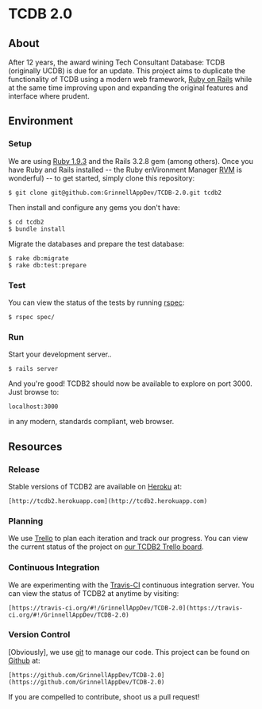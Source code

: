 # TCDB 2.0

## About

After 12 years, the award wining Tech Consultant Database: TCDB (originally UCDB) is due for an update.  This project aims to duplicate the functionality of TCDB using a modern web framework, [Ruby on Rails](http://rubyonrails.org/) while at the same time improving upon and expanding the original features and interface where prudent.

## Environment

### Setup

We are using [Ruby 1.9.3](http://www.ruby-lang.org) and the Rails 3.2.8 gem (among others).  Once you have Ruby and Rails installed -- the Ruby enVironment Manager [RVM](http://rvm.io) is wonderful) -- to get started, simply clone this repository:

    $ git clone git@github.com:GrinnellAppDev/TCDB-2.0.git tcdb2

Then install and configure any gems you don't have:

    $ cd tcdb2
    $ bundle install

Migrate the databases and prepare the test database:

	$ rake db:migrate
	$ rake db:test:prepare

### Test

You can view the status of the tests by running [rspec](http://rubygems.org/gems/rspec-rails):

	$ rspec spec/

### Run

Start your development server..

    $ rails server

And you're good!  TCDB2 should now be available to explore on port 3000.  Just browse to:

    localhost:3000

in any modern, standards compliant, web browser.

## Resources

### Release

Stable versions of TCDB2 are available on [Heroku](http://www.heroku.com/) at:

    [http://tcdb2.herokuapp.com](http://tcdb2.herokuapp.com)

### Planning

We use [Trello](http://trello.com) to plan each iteration and track our progress.  You can view the current status of the project on [our TCDB2 Trello board](https://trello.com/board/tcdb-2-0-development/5063d611b2c095dd52060af1).  

### Continuous Integration

We are experimenting with the [Travis-CI](http://travis-ci.org) continuous integration server.  You can view the status of TCDB2 at anytime by visiting:

    [https://travis-ci.org/#!/GrinnellAppDev/TCDB-2.0](https://travis-ci.org/#!/GrinnellAppDev/TCDB-2.0)

### Version Control

[Obviously], we use [git](http://git-scm.com/) to manage our code.  This project can be found on [Github](http://github.com) at:
    
    [https://github.com/GrinnellAppDev/TCDB-2.0](https://github.com/GrinnellAppDev/TCDB-2.0)

If you are compelled to contribute, shoot us a pull request!



